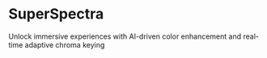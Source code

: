# SuperSpectra
Unlock immersive experiences with AI-driven color enhancement and real-time adaptive chroma keying
